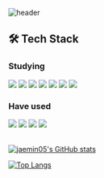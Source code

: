![header](https://capsule-render.vercel.app/api?type=waving&color=auto&height=200&section=header&text=Behind%20the%20clould%20is%20the%20sun%20still%20shining&fontSize=40)

## 🛠 Tech Stack
### Studying
<div>
  <img src="https://img.shields.io/badge/java-007396?style=flat&logo=java&logoColor=white"/>
  <img src="https://img.shields.io/badge/spring-6DB33F?style=flat&logo=spring&logoColor=white"> 
  <img src="https://img.shields.io/badge/mysql-4479A1?style=flat&logo=mysql&logoColor=white"> 
  <img src="https://img.shields.io/badge/Firebase-FFCA28?style=flat&logo=firebase&logoColor=white"/>
  <img src="https://img.shields.io/badge/git-F05032?style=flat&logo=git&logoColor=white">
  <img src="https://img.shields.io/badge/github-181717?style=flat&logo=github&logoColor=white">
  <img src="https://img.shields.io/badge/amazonaws-232F3E?style=flat&logo=amazonaws&logoColor=white"> 
</div>

### Have used
<div>
  <img src="https://img.shields.io/badge/c-00599C?style=flat&logo=c%2B%2B&logoColor=white">
  <img src="https://img.shields.io/badge/python-3776AB?style=flat&logo=python&logoColor=white"> 
  <img src="https://img.shields.io/badge/javascript-F7DF1E?style=flat&logo=javascript&logoColor=black"> 
  <img src="https://img.shields.io/badge/html5-E34F26?style=flat&logo=html5&logoColor=white"> 
</div>

</br>

[![jaemin05's GitHub stats](https://github-readme-stats.vercel.app/api?username=jaemin05&theme=blueberry&show_icons=true)](https://github.com/jaemin05/github-readme-stats)

[![Top Langs](https://github-readme-stats.vercel.app/api/top-langs/?username=jaemin05)](https://github.com/jaemin05/github-readme-stats)
